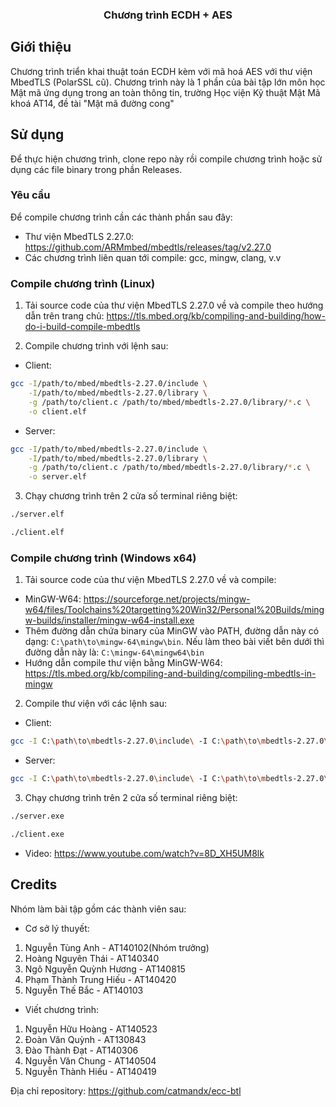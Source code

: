 <!-- PROJECT LOGO -->

<p align="center">
  <h3 align="center">Chương trình ECDH + AES</h3>
</p>



<!-- ABOUT THE PROJECT -->
## Giới thiệu

Chương trình triển khai thuật toán ECDH kèm với mã hoá AES với thư viện MbedTLS (PolarSSL cũ). Chương trình này là 1 phần của bài tập lớn môn học Mật mã ứng dụng trong an toàn thông tin, trường Học viện Kỹ thuật Mật Mã khoá AT14, đề tài "Mật mã đường cong"

<!-- GETTING STARTED -->
## Sử dụng

Để thực hiện chương trình, clone repo này rồi compile chương trình hoặc sử dụng các file binary trong phần Releases.

### Yêu cầu

Để compile chương trình cần các thành phần sau đây:
* Thư viện MbedTLS 2.27.0: https://github.com/ARMmbed/mbedtls/releases/tag/v2.27.0
* Các chương trình liên quan tới compile: gcc, mingw, clang, v.v


### Compile chương trình (Linux)

1. Tải source code của thư viện MbedTLS 2.27.0 về và compile theo hướng dẫn trên trang chủ:
https://tls.mbed.org/kb/compiling-and-building/how-do-i-build-compile-mbedtls

2. Compile chương trình với lệnh sau:
* Client:
```sh 
gcc -I/path/to/mbed/mbedtls-2.27.0/include \
	-I/path/to/mbed/mbedtls-2.27.0/library \
	-g /path/to/client.c /path/to/mbed/mbedtls-2.27.0/library/*.c \
	-o client.elf
```

* Server:
```sh 
gcc -I/path/to/mbed/mbedtls-2.27.0/include \
	-I/path/to/mbed/mbedtls-2.27.0/library \
	-g /path/to/client.c /path/to/mbed/mbedtls-2.27.0/library/*.c \
	-o server.elf
```

3. Chạy chương trình trên 2 cửa số terminal riêng biệt:
```sh
./server.elf
```

```sh
./client.elf
```

### Compile chương trình (Windows x64)
1. Tải source code của thư viện MbedTLS 2.27.0 về và compile:
- MinGW-W64: https://sourceforge.net/projects/mingw-w64/files/Toolchains%20targetting%20Win32/Personal%20Builds/mingw-builds/installer/mingw-w64-install.exe
- Thêm đường dẫn chứa binary của MinGW vào PATH, đường dẫn này có dạng: `C:\path\to\mingw-64\mingw\bin`. Nếu làm theo bài viết bên dưới thì đường dẫn này là: `C:\mingw-64\mingw64\bin` 
- Hướng dẫn compile thư viện bằng MinGW-W64: https://tls.mbed.org/kb/compiling-and-building/compiling-mbedtls-in-mingw

2. Compile thư viện với các lệnh sau:
* Client: 
```sh
gcc -I C:\path\to\mbedtls-2.27.0\include\ -I C:\path\to\mbedtls-2.27.0\library\ -L C:\path\to\mbedtls-2.27.0\library\ -g .\client.c -std=gnu99 -lmbedtls -lmbedx509 -lmbedcrypto -lws2_32 -w -o client.exe
```

* Server:
```sh
gcc -I C:\path\to\mbedtls-2.27.0\include\ -I C:\path\to\mbedtls-2.27.0\library\ -L C:\path\to\mbedtls-2.27.0\library\ -g .\server.c -std=gnu99 -lmbedtls -lmbedx509 -lmbedcrypto -lws2_32 -w -o server.exe
```

3. Chạy chương trình trên 2 cửa số terminal riêng biệt:
```sh
./server.exe
```

```sh
./client.exe
```

* Video: https://www.youtube.com/watch?v=8D_XH5UM8lk
<!-- CONTACT -->
## Credits

Nhóm làm bài tập gồm các thành viên sau:

* Cơ sở lý thuyết:
1. Nguyễn Tùng Anh - AT140102(Nhóm trưởng)
2. Hoàng Nguyên Thái - AT140340
3. Ngô Nguyễn Quỳnh Hương - AT140815
4. Phạm Thành Trung Hiếu - AT140420
5. Nguyễn Thế Bắc - AT140103

* Viết chương trình:
1. Nguyễn Hữu Hoàng - AT140523
2. Đoàn Văn Quỳnh - AT130843
3. Đào Thành Đạt - AT140306
4. Nguyễn Văn Chung - AT140504
5. Nguyễn Thành Hiếu - AT140419

Địa chỉ repository: https://github.com/catmandx/ecc-btl
